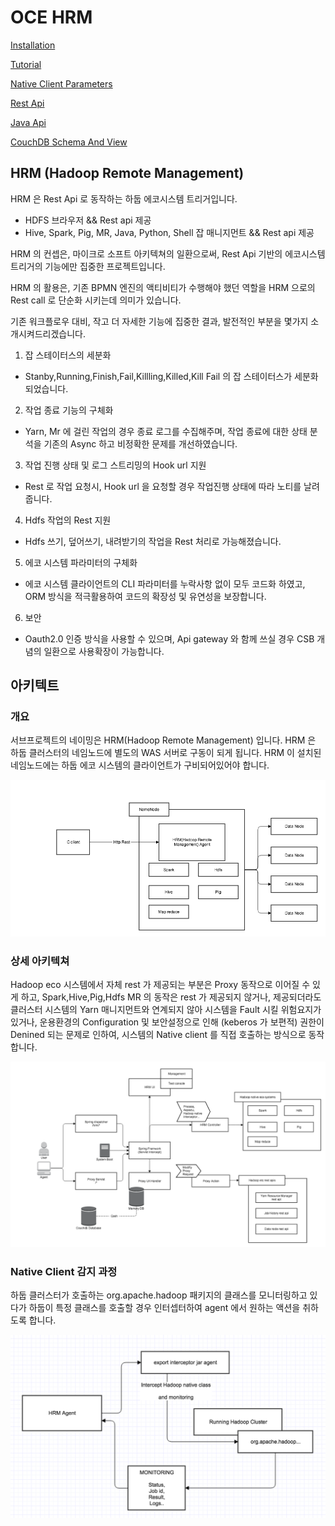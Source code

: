 # OCE HRM

[Installation](document/install.md)

[Tutorial](document/tutorials.md)

[Native Client Parameters](document/native.md)

[Rest Api](document/api.md)

[Java Api](document/javaApi.md)

[CouchDB Schema And View](document/couchdb-schema.md)


## HRM (Hadoop Remote Management) 

HRM 은 Rest Api 로 동작하는 하둡 에코시스템 트리거입니다.
  
 - HDFS 브라우저 && Rest api 제공
 - Hive, Spark, Pig, MR, Java, Python, Shell 잡 매니지먼트 && Rest api 제공
  
HRM 의 컨셉은,  마이크로 소프트 아키텍쳐의 일환으로써,  Rest Api 기반의 에코시스템 트리거의 기능에만 집중한 프로젝트입니다.
  
HRM 의 활용은,  기존 BPMN 엔진의 액티비티가 수행해야 했던 역할을 HRM 으로의 Rest call 로 단순화 시키는데 의미가 있습니다.
  
기존 워크플로우 대비,  작고 더 자세한 기능에 집중한 결과, 발전적인 부분을 몇가지 소개시켜드리겠습니다.
  
1) 잡 스테이터스의 세분화
  
 - Stanby,Running,Finish,Fail,Killling,Killed,Kill Fail 의 잡 스테이터스가 세분화 되었습니다.
  
2) 작업 종료 기능의 구체화

 - Yarn, Mr 에 걸린 작업의 경우 종료 로그를 수집해주며,  작업 종료에 대한 상태 분석을 기존의 Async 하고 비정확한 문제를 개선하였습니다.
  
3) 작업 진행 상태 및 로그 스트리밍의 Hook url 지원
  
 - Rest 로 작업 요청시, Hook url 을 요청할 경우 작업진행 상태에 따라 노티를 날려줍니다.
  
4) Hdfs 작업의 Rest 지원
  
 - Hdfs 쓰기, 덮어쓰기, 내려받기의 작업을 Rest 처리로 가능해졌습니다.
  
5) 에코 시스템 파라미터의 구체화
  
 - 에코 시스템 클라이언트의 CLI 파라미터를 누락사항 없이 모두 코드화 하였고, ORM 방식을 적극활용하여 코드의 확장성 및 유연성을 보장합니다.
  
6) 보안
  
 - Oauth2.0 인증 방식을 사용할 수 있으며,  Api gateway 와 함께 쓰실 경우 CSB 개념의 일환으로 사용확장이 가능합니다.

## 아키텍트

### 개요

서브프로젝트의 네이밍은 HRM(Hadoop Remote Management) 입니다.
HRM 은 하둡 클러스터의 네임노드에 별도의 WAS 서버로 구동이 되게 됩니다.
HRM 이 설치된 네임노드에는 하둡 에코 시스템의 클라이언트가 구비되어있어야 합니다.

![](document/images/intro1.png)

### 상세 아키텍쳐

Hadoop eco  시스템에서 자체 rest 가 제공되는 부분은 Proxy 동작으로 이어질 수 있게 하고, Spark,Hive,Pig,Hdfs MR 의 동작은 rest 가 제공되지 않거나, 
제공되더라도 클러스터 시스템의 Yarn 매니지먼트와 연계되지 않아 시스템을 Fault 시킬 위험요지가 있거나,
운용환경의 Configuration 및 보안설정으로 인해 (keberos 가 보편적) 권한이 Denined 되는 문제로 인하여,
시스템의 Native client 를 직접 호출하는 방식으로 동작합니다.

![](document/images/intro2.png)

### Native Client 감지 과정

하둡 클러스터가 호출하는 org.apache.hadoop 패키지의 클래스를 모니터링하고 있다가 
하둡이 특정 클래스를 호출할 경우 인터셉터하여 agent 에서 원하는 액션을 취하도록 합니다.

![](document/images/intro3.png)